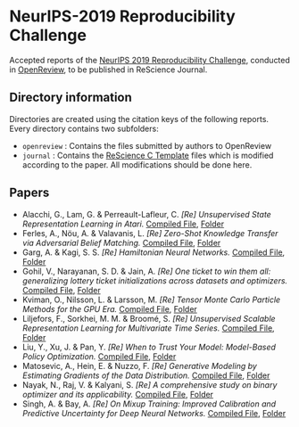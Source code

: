 # NeurIPS-2019 Reproducibility Challenge

Accepted reports of the [NeurIPS 2019 Reproducibility Challenge](https://reproducibility-challenge.github.io/neurips2019/), conducted in [OpenReview](https://openreview.net/group?id=NeurIPS.cc/2019/Reproducibility_Challenge), to be published in ReScience Journal.

## Directory information

Directories are created using the citation keys of the following reports. Every directory contains two subfolders:

- `openreview` : Contains the files submitted by authors to OpenReview
- `journal` : Contains the [ReScience C Template](https://github.com/ReScience/template) files which is modified according to the paper. All modifications should be done here.

## Papers

- Alacchi, G., Lam, G. & Perreault-Lafleur, C. _[Re] Unsupervised State Representation Learning in Atari._ [Compiled File](https://github.com/ReScience/NeurIPS-2019/blob/master/alacchiReUnsupervisedState/journal/article.pdf), [Folder](https://github.com/ReScience/NeurIPS-2019/tree/master/alacchiReUnsupervisedState)
- Ferles, A., Nöu, A. & Valavanis, L. _[Re] Zero-Shot Knowledge Transfer via Adversarial Belief Matching._ [Compiled File](https://github.com/ReScience/NeurIPS-2019/blob/master/ferlesReZeroShotKnowledge/journal/article.pdf), [Folder](https://github.com/ReScience/NeurIPS-2019/blob/master/ferlesReZeroShotKnowledge)
- Garg, A. & Kagi, S. S. _[Re] Hamiltonian Neural Networks._ [Compiled File](https://github.com/ReScience/NeurIPS-2019/blob/master/ferlesReZeroShotKnowledge/journal/article.pdf), [Folder](https://github.com/ReScience/NeurIPS-2019/blob/master/ferlesReZeroShotKnowledge)
- Gohil, V., Narayanan, S. D. & Jain, A. _[Re] One ticket to win them all: generalizing lottery ticket initializations across datasets and optimizers._ [Compiled File](https://github.com/ReScience/NeurIPS-2019/blob/master/gohilReOneTicket/journal/article.pdf), [Folder](https://github.com/ReScience/NeurIPS-2019/blob/master/gohilReOneTicket)
- Kviman, O., Nilsson, L. & Larsson, M. _[Re] Tensor Monte Carlo Particle Methods for the GPU Era._ [Compiled File](https://github.com/ReScience/NeurIPS-2019/blob/master/kvimanReTensorMonte/journal/article.pdf), [Folder](https://github.com/ReScience/NeurIPS-2019/blob/master/kvimanReTensorMonte)
- Liljefors, F., Sorkhei, M. M. & Broomé, S. _[Re] Unsupervised Scalable Representation Learning for Multivariate Time Series._ [Compiled File](https://github.com/ReScience/NeurIPS-2019/blob/master/liljeforsReUnsupervisedScalable/journal/article.pdf), [Folder](https://github.com/ReScience/NeurIPS-2019/blob/master/liljeforsReUnsupervisedScalable)
- Liu, Y., Xu, J. & Pan, Y. _[Re] When to Trust Your Model: Model-Based Policy Optimization._ [Compiled File](https://github.com/ReScience/NeurIPS-2019/blob/master/liuReWhenTrust/journal/article.pdf), [Folder](https://github.com/ReScience/NeurIPS-2019/blob/master/liuReWhenTrust/)
- Matosevic, A., Hein, E. & Nuzzo, F. _[Re] Generative Modeling by Estimating Gradients of the Data Distribution._ [Compiled File](https://github.com/ReScience/NeurIPS-2019/blob/master/matosevicReGenerativeModeling/journal/article.pdf), [Folder](https://github.com/ReScience/NeurIPS-2019/blob/master/matosevicReGenerativeModeling)
- Nayak, N., Raj, V. & Kalyani, S. _[Re] A comprehensive study on binary optimizer and its applicability._ [Compiled File](https://github.com/ReScience/NeurIPS-2019/blob/master/nayakReComprehensiveStudy/journal/article.pdf), [Folder](https://github.com/ReScience/NeurIPS-2019/blob/master/nayakReComprehensiveStudy/)
- Singh, A. & Bay, A. _[Re] On Mixup Training: Improved Calibration and Predictive Uncertainty for Deep Neural Networks._ [Compiled File](https://github.com/ReScience/NeurIPS-2019/blob/master/singhReMixupTraining/journal/article.pdf), [Folder](https://github.com/ReScience/NeurIPS-2019/blob/master/singhReMixupTraining)
